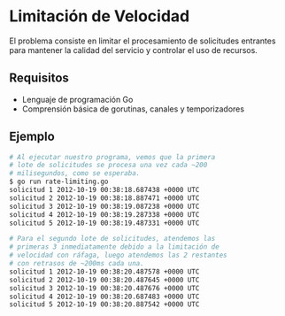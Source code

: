 # Limitación de Velocidad

El problema consiste en limitar el procesamiento de solicitudes entrantes para mantener la calidad del servicio y controlar el uso de recursos.

## Requisitos

- Lenguaje de programación Go
- Comprensión básica de gorutinas, canales y temporizadores

## Ejemplo

```sh
# Al ejecutar nuestro programa, vemos que la primera
# lote de solicitudes se procesa una vez cada ~200
# milisegundos, como se esperaba.
$ go run rate-limiting.go
solicitud 1 2012-10-19 00:38:18.687438 +0000 UTC
solicitud 2 2012-10-19 00:38:18.887471 +0000 UTC
solicitud 3 2012-10-19 00:38:19.087238 +0000 UTC
solicitud 4 2012-10-19 00:38:19.287338 +0000 UTC
solicitud 5 2012-10-19 00:38:19.487331 +0000 UTC

# Para el segundo lote de solicitudes, atendemos las
# primeras 3 inmediatamente debido a la limitación de
# velocidad con ráfaga, luego atendemos las 2 restantes
# con retrasos de ~200ms cada una.
solicitud 1 2012-10-19 00:38:20.487578 +0000 UTC
solicitud 2 2012-10-19 00:38:20.487645 +0000 UTC
solicitud 3 2012-10-19 00:38:20.487676 +0000 UTC
solicitud 4 2012-10-19 00:38:20.687483 +0000 UTC
solicitud 5 2012-10-19 00:38:20.887542 +0000 UTC
```
